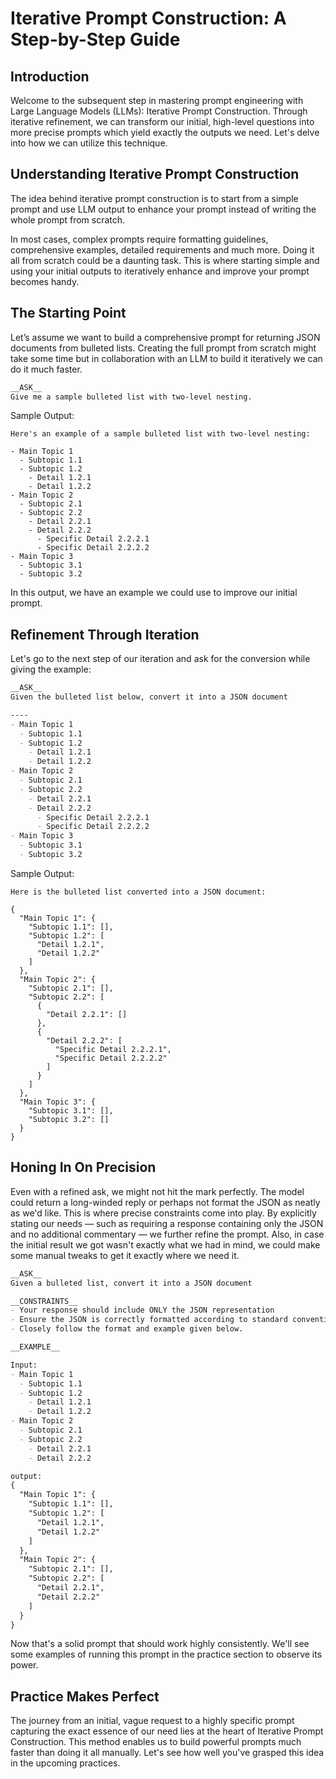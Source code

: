 # Iterative Prompt Construction: A Step-by-Step Guide

## Introduction
Welcome to the subsequent step in mastering prompt engineering with Large Language Models (LLMs): Iterative Prompt Construction. Through iterative refinement, we can transform our initial, high-level questions into more precise prompts which yield exactly the outputs we need. Let's delve into how we can utilize this technique.

## Understanding Iterative Prompt Construction
The idea behind iterative prompt construction is to start from a simple prompt and use LLM output to enhance your prompt instead of writing the whole prompt from scratch.

In most cases, complex prompts require formatting guidelines, comprehensive examples, detailed requirements and much more. Doing it all from scratch could be a daunting task. This is where starting simple and using your initial outputs to iteratively enhance and improve your prompt becomes handy.

## The Starting Point
Let’s assume we want to build a comprehensive prompt for returning JSON documents from bulleted lists. Creating the full prompt from scratch might take some time but in collaboration with an LLM to build it iteratively we can do it much faster.

```Markdown
__ASK__
Give me a sample bulleted list with two-level nesting.
```

Sample Output:

```
Here's an example of a sample bulleted list with two-level nesting:

- Main Topic 1
  - Subtopic 1.1
  - Subtopic 1.2
    - Detail 1.2.1
    - Detail 1.2.2
- Main Topic 2
  - Subtopic 2.1
  - Subtopic 2.2
    - Detail 2.2.1
    - Detail 2.2.2
      - Specific Detail 2.2.2.1
      - Specific Detail 2.2.2.2
- Main Topic 3
  - Subtopic 3.1
  - Subtopic 3.2
```

In this output, we have an example we could use to improve our initial prompt.

## Refinement Through Iteration
Let's go to the next step of our iteration and ask for the conversion while giving the example:

```Markdown
__ASK__
Given the bulleted list below, convert it into a JSON document

----
- Main Topic 1
  - Subtopic 1.1
  - Subtopic 1.2
    - Detail 1.2.1
    - Detail 1.2.2
- Main Topic 2
  - Subtopic 2.1
  - Subtopic 2.2
    - Detail 2.2.1
    - Detail 2.2.2
      - Specific Detail 2.2.2.1
      - Specific Detail 2.2.2.2
- Main Topic 3
  - Subtopic 3.1
  - Subtopic 3.2
```

Sample Output:

```
Here is the bulleted list converted into a JSON document:

{
  "Main Topic 1": {
    "Subtopic 1.1": [],
    "Subtopic 1.2": [
      "Detail 1.2.1",
      "Detail 1.2.2"
    ]
  },
  "Main Topic 2": {
    "Subtopic 2.1": [],
    "Subtopic 2.2": [
      {
        "Detail 2.2.1": []
      },
      {
        "Detail 2.2.2": [
          "Specific Detail 2.2.2.1",
          "Specific Detail 2.2.2.2"
        ]
      }
    ]
  },
  "Main Topic 3": {
    "Subtopic 3.1": [],
    "Subtopic 3.2": []
  }
}
```

## Honing In On Precision
Even with a refined ask, we might not hit the mark perfectly. The model could return a long-winded reply or perhaps not format the JSON as neatly as we'd like. This is where precise constraints come into play. By explicitly stating our needs — such as requiring a response containing only the JSON and no additional commentary — we further refine the prompt. Also, in case the initial result we got wasn't exactly what we had in mind, we could make some manual tweaks to get it exactly where we need it.

```Markdown
__ASK__
Given a bulleted list, convert it into a JSON document

__CONSTRAINTS__
- Your response should include ONLY the JSON representation
- Ensure the JSON is correctly formatted according to standard conventions
- Closely follow the format and example given below.

__EXAMPLE__

Input:
- Main Topic 1
  - Subtopic 1.1
  - Subtopic 1.2
    - Detail 1.2.1
    - Detail 1.2.2
- Main Topic 2
  - Subtopic 2.1
  - Subtopic 2.2
    - Detail 2.2.1
    - Detail 2.2.2

output:
{
  "Main Topic 1": {
    "Subtopic 1.1": [],
    "Subtopic 1.2": [
      "Detail 1.2.1",
      "Detail 1.2.2"
    ]
  },
  "Main Topic 2": {
    "Subtopic 2.1": [],
    "Subtopic 2.2": [
      "Detail 2.2.1",
      "Detail 2.2.2"
    ]
  }
}
```

Now that's a solid prompt that should work highly consistently. We'll see some examples of running this prompt in the practice section to observe its power.

## Practice Makes Perfect
The journey from an initial, vague request to a highly specific prompt capturing the exact essence of our need lies at the heart of Iterative Prompt Construction. This method enables us to build powerful prompts much faster than doing it all manually. Let's see how well you've grasped this idea in the upcoming practices.
